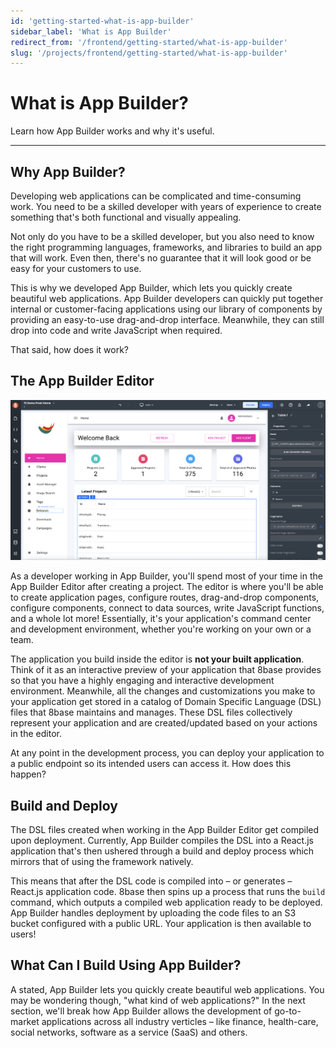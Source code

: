```yaml
---
id: 'getting-started-what-is-app-builder'
sidebar_label: 'What is App Builder'
redirect_from: '/frontend/getting-started/what-is-app-builder'
slug: '/projects/frontend/getting-started/what-is-app-builder'
---
```


# What is App Builder?

Learn how App Builder works and why it's useful.

---

## Why App Builder?

Developing web applications can be complicated and time-consuming work. You need to be a skilled developer with years of experience to create something that's both functional and visually appealing.

Not only do you have to be a skilled developer, but you also need to know the right programming languages, frameworks, and libraries to build an app that will work. Even then, there's no guarantee that it will look good or be easy for your customers to use.

This is why we developed App Builder, which lets you quickly create beautiful web applications. App Builder developers can quickly put together internal or customer-facing applications using our library of components by providing an easy-to-use drag-and-drop interface. Meanwhile, they can still drop into code and write JavaScript when required.

That said, how does it work?

## The App Builder Editor

![The App Builder Editor](./_images/app-builder-editor-1.png)

As a developer working in App Builder, you'll spend most of your time in the App Builder Editor after creating a project. The editor is where you'll be able to create application pages, configure routes, drag-and-drop components, configure components, connect to data sources, write JavaScript functions, and a whole lot more! Essentially, it's your application's command center and development environment, whether you're working on your own or a team.

The application you build inside the editor is **not your built application**. Think of it as an interactive preview of your application that 8base provides so that you have a highly engaging and interactive development environment. Meanwhile, all the changes and customizations you make to your application get stored in a catalog of Domain Specific Language (DSL) files that 8base maintains and manages. These DSL files collectively represent your application and are created/updated based on your actions in the editor.

At any point in the development process, you can deploy your application to a public endpoint so its intended users can access it. How does this happen?

## Build and Deploy

The DSL files created when working in the App Builder Editor get compiled upon deployment. Currently, App Builder compiles the DSL into a React.js application that's then ushered through a build and deploy process which mirrors that of using the framework natively.

This means that after the DSL code is compiled into – or generates – React.js application code. 8base then spins up a process that runs the `build` command, which outputs a compiled web application ready to be deployed. App Builder handles deployment by uploading the code files to an S3 bucket configured with a public URL. Your application is then available to users!

## What Can I Build Using App Builder?

A stated, App Builder lets you quickly create beautiful web applications. You may be wondering though, "what kind of web applications?" In the next section, we'll break how App Builder allows the development of go-to-market applications across all industry verticles – like finance, health-care, social networks, software as a service (SaaS) and others.
